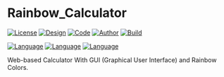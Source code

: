 # Rainbow_Calculator
[![License](https://img.shields.io/github/license/UltraStudioLTD/Rainbow_Calculator)](LICENSE)
[![Design](https://img.shields.io/badge/Design-GhostStudio%E2%84%A2-red)](DESIGN)
[![Code](https://img.shields.io/badge/Code-UltraCoder%E2%84%A2-blue)](CODE)
[![Author](https://img.shields.io/badge/Author-Luka%20Mamukashvili-yellow)](AUTHOR)
[![Build](https://img.shields.io/badge/Build-Success-ligth%20green)](BUILD)

[![Language](https://img.shields.io/badge/Language-HTML-red)](LANGUAGE)
[![Language](https://img.shields.io/badge/Language-CSS-cyan)](LANGUAGE)
[![Language](https://img.shields.io/badge/Language-JS-yellow)](LANGUAGE)

Web-based Calculator With GUI (Graphical User Interface) and Rainbow Colors.
